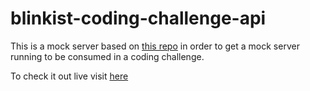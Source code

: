 # blinkist-coding-challenge-api

This is a mock server based on [this repo](https://github.com/kubowania/burger-api) in order to get a mock server running to be consumed in a coding challenge.

To check it out live visit [here](https://my-burger-api.herokuapp.com/)
